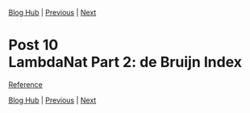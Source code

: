 [Blog Hub](../index) | [Previous](post9) | [Next](post11)

# Post 10<br>LambdaNat Part 2: de Bruijn Index

[Reference](https://en.wikipedia.org/wiki/De_Bruijn_index)

[Blog Hub](../index) | [Previous](post9) | [Next](post11)
